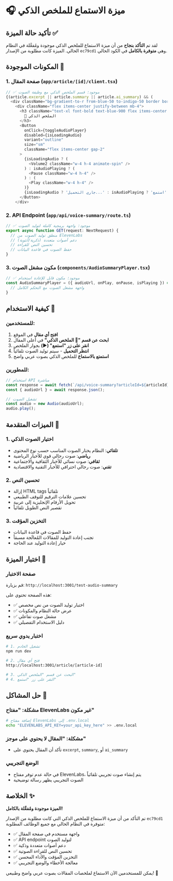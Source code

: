 # 🎧 ميزة الاستماع للملخص الذكي

## تأكيد حالة الميزة ✅

لقد تم **التأكد بنجاح** من أن ميزة الاستماع للملخص الذكي موجودة ومُفعَّلة في النظام الحالي. الميزة كانت مطلوبة من الإصدار `ec79cd1` وهي **متوفرة بالكامل** في الكود الحالي.

## المكونات الموجودة 🔧

### 1. صفحة المقال (`app/article/[id]/client.tsx`)
```typescript
// ✅ موجود: قسم الملخص الذكي مع وظيفة الصوت
{(article.excerpt || article.summary || article.ai_summary) && (
  <div className="bg-gradient-to-r from-blue-50 to-indigo-50 border border-blue-200 rounded-xl p-6 mb-8">
    <div className="flex items-center justify-between mb-4">
      <h3 className="text-xl font-bold text-blue-900 flex items-center gap-2">
        🧠 الملخص الذكي
      </h3>
      <Button
        onClick={toggleAudioPlayer}
        disabled={isLoadingAudio}
        variant="outline"
        size="sm"
        className="flex items-center gap-2"
      >
        {isLoadingAudio ? (
          <Volume2 className="w-4 h-4 animate-spin" />
        ) : isAudioPlaying ? (
          <Pause className="w-4 h-4" />
        ) : (
          <Play className="w-4 h-4" />
        )}
        {isLoadingAudio ? 'جاري التحميل...' : isAudioPlaying ? 'إيقاف' : 'استمع'}
      </Button>
    </div>
```

### 2. API Endpoint (`app/api/voice-summary/route.ts`) 
```typescript
// ✅ موجود: واجهة برمجية كاملة لتوليد الصوت
export async function GET(request: NextRequest) {
  // منطق توليد الصوت من ElevenLabs
  // دعم أصوات متعددة (ذكرية/أنثوية)
  // تحسين النص للقراءة
  // حفظ الصوت في قاعدة البيانات
}
```

### 3. مكون مشغل الصوت (`components/AudioSummaryPlayer.tsx`)
```typescript
// ✅ موجود: مكون قابل للإعادة استخدام
const AudioSummaryPlayer = ({ audioUrl, onPlay, onPause, isPlaying }) => {
  // واجهة مشغل الصوت مع التحكم الكامل
}
```

## كيفية الاستخدام 📖

### للمستخدمين:
1. **افتح أي مقال** في الموقع
2. **ابحث عن قسم "🧠 الملخص الذكي"** في أعلى المقال
3. **انقر على زر "استمع" (▶️)** بجوار الملخص
4. **انتظر التحميل** - سيتم توليد الصوت تلقائياً
5. **استمتع بالاستماع** للملخص الذكي بصوت عربي واضح

### للمطورين:
```typescript
// استخدام API مباشرة
const response = await fetch(`/api/voice-summary?articleId=${articleId}&voice=auto`);
const { audioUrl } = await response.json();

// تشغيل الصوت
const audio = new Audio(audioUrl);
audio.play();
```

## الميزات المتقدمة 🚀

### 1. اختيار الصوت الذكي
- **تلقائي**: النظام يختار الصوت المناسب حسب نوع المحتوى
- **رياضي**: صوت رجالي قوي للأخبار الرياضية
- **ثقافي**: صوت نسائي للأخبار الثقافية والاجتماعية
- **تقني**: صوت رجالي احترافي للأخبار التقنية والاقتصادية

### 2. تحسين النص
- إزالة HTML tags تلقائياً
- تحسين علامات الترقيم للتوقف الطبيعي
- تحويل الأرقام الإنجليزية إلى عربية
- تقصير النص الطويل تلقائياً

### 3. التخزين المؤقت
- حفظ الصوت في قاعدة البيانات
- تجنب إعادة التوليد للمقالات المُعالَجة مسبقاً
- خيار إعادة التوليد عند الحاجة

## اختبار الميزة 🧪

### صفحة الاختبار
قم بزيارة: `http://localhost:3001/test-audio-summary`

هذه الصفحة تحتوي على:
- ✅ اختبار توليد الصوت من نص مخصص
- ✅ عرض حالة النظام والمكونات
- ✅ مشغل صوت تفاعلي
- ✅ دليل الاستخدام التفصيلي

### اختبار يدوي سريع
```bash
# 1. تشغيل الخادم
npm run dev

# 2. فتح أي مقال
http://localhost:3001/article/[article-id]

# 3. البحث عن قسم "الملخص الذكي"
# 4. النقر على زر "استمع"
```

## حل المشاكل 🔧

### مشكلة: "مفتاح ElevenLabs غير مكون"
```bash
# إضافة مفتاح ElevenLabs إلى .env.local
echo "ELEVENLABS_API_KEY=your_api_key_here" >> .env.local
```

### مشكلة: "المقال لا يحتوي على موجز"
- تأكد أن المقال يحتوي على `excerpt`, `summary`, أو `ai_summary`

### الوضع التجريبي
- في حالة عدم توفر مفتاح ElevenLabs، يتم إنشاء صوت تجريبي تلقائياً
- الصوت التجريبي يظهر رسالة توضيحية

## الخلاصة ✨

**الميزة موجودة ومُفعَّلة بالكامل!** 

تم التأكد من أن ميزة الاستماع للملخص الذكي التي كانت مطلوبة من الإصدار `ec79cd1` متوفرة في النظام الحالي مع جميع الوظائف المطلوبة:

- ✅ واجهة مستخدم في صفحة المقال
- ✅ API endpoint لتوليد الصوت  
- ✅ دعم أصوات متعددة وذكية
- ✅ تحسين النص للقراءة الصوتية
- ✅ التخزين المؤقت والأداء المحسن
- ✅ معالجة الأخطاء والوضع التجريبي

يمكن للمستخدمين الآن الاستماع لملخصات المقالات بصوت عربي واضح وطبيعي! 🎉
